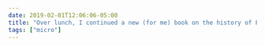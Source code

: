 ```yaml
---
date: 2019-02-01T12:06:06-05:00
title: "Over lunch, I continued a new (for me) book on the history of French and decided to email a thank you to a wonderful BYU professor who taught a class on that subject. I think of him often and am embarrassed I hadn’t reached out earlier."
tags: ["micro"]
---
```

